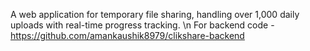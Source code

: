  A web application for temporary file sharing, handling over 1,000 daily uploads with real-time progress tracking. \n
 For backend code -  https://github.com/amankaushik8979/clikshare-backend
